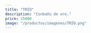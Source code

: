```yaml
---
title: "TRÍO"
description: "Conbaño de oro."
price: 25000
image: "/productos/imagenes/TRÍO.png"
---
```


